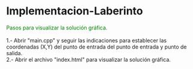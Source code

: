 # Implementacion-Laberinto
<html>

<body>
  
<font color="green">Pasos para visualizar la solución gráfica.</font>
<br />
<br />1.- Abrir "main.cpp" y seguir las indicaciones para establecer las coordenadas (X,Y) del punto de entrada del punto de entrada y punto de salida.
<br />2.- Abrir el archivo "index.html" para visualizar la solución gráfica. 
  
  </body>
  
</html>
